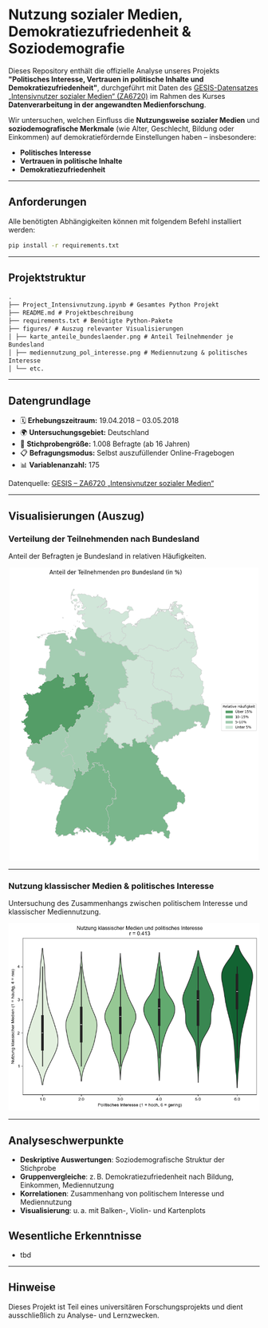 # Nutzung sozialer Medien, Demokratiezufriedenheit & Soziodemografie

Dieses Repository enthält die offizielle Analyse unseres Projekts **"Politisches Interesse, Vertrauen in politische Inhalte und Demokratiezufriedenheit"**, durchgeführt mit Daten des [GESIS-Datensatzes „Intensivnutzer sozialer Medien“ (ZA6720)](https://search.gesis.org/research_data/ZA6720) im Rahmen des Kurses **Datenverarbeitung in der angewandten Medienforschung**.

Wir untersuchen, welchen Einfluss die **Nutzungsweise sozialer Medien** und **soziodemografische Merkmale** (wie Alter, Geschlecht, Bildung oder Einkommen) auf demokratiefördernde Einstellungen haben – insbesondere:

- **Politisches Interesse**
- **Vertrauen in politische Inhalte**
- **Demokratiezufriedenheit**

---

## Anforderungen

Alle benötigten Abhängigkeiten können mit folgendem Befehl installiert werden:

```bash
pip install -r requirements.txt
```

---

## Projektstruktur

```
.
├── Project_Intensivnutzung.ipynb # Gesamtes Python Projekt
├── README.md # Projektbeschreibung
├── requirements.txt # Benötigte Python-Pakete
├── figures/ # Auszug relevanter Visualisierungen
│ ├── karte_anteile_bundeslaender.png # Anteil Teilnehmender je Bundesland
│ ├── mediennutzung_pol_interesse.png # Mediennutzung & politisches Interesse
│ └── etc.
```

---

## Datengrundlage

- 🗓 **Erhebungszeitraum:** 19.04.2018 – 03.05.2018  
- 🌍 **Untersuchungsgebiet:** Deutschland  
- 👥 **Stichprobengröße:** 1.008 Befragte (ab 16 Jahren)  
- 📋 **Befragungsmodus:** Selbst auszufüllender Online-Fragebogen  
- 📊 **Variablenanzahl:** 175  

Datenquelle: [GESIS – ZA6720 „Intensivnutzer sozialer Medien“](https://search.gesis.org/research_data/ZA6720)

---
## Visualisierungen (Auszug)

### Verteilung der Teilnehmenden nach Bundesland

Anteil der Befragten je Bundesland in relativen Häufigkeiten.

<p align="center">
  <img src="figures/karte_anteile_bundeslaender.png" width="500"/>
</p>

---

### Nutzung klassischer Medien & politisches Interesse

Untersuchung des Zusammenhangs zwischen politischem Interesse und klassischer Mediennutzung.

<p align="center">
  <img src="figures/mediennutzung_pol_interesse.png" width="650"/>
</p>

---

## Analyseschwerpunkte

- **Deskriptive Auswertungen**: Soziodemografische Struktur der Stichprobe
- **Gruppenvergleiche**: z. B. Demokratiezufriedenheit nach Bildung, Einkommen, Mediennutzung
- **Korrelationen**: Zusammenhang von politischem Interesse und Mediennutzung
- **Visualisierung**: u. a. mit Balken-, Violin- und Kartenplots

## Wesentliche Erkenntnisse

- tbd


---

## Hinweise

Dieses Projekt ist Teil eines universitären Forschungsprojekts und dient ausschließlich zu Analyse- und Lernzwecken.  

